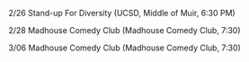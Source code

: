 2/26 Stand-up For Diversity (UCSD, Middle of Muir, 6:30 PM)

2/28 Madhouse Comedy Club (Madhouse Comedy Club, 7:30)

3/06 Madhouse Comedy Club (Madhouse Comedy Club, 7:30)
